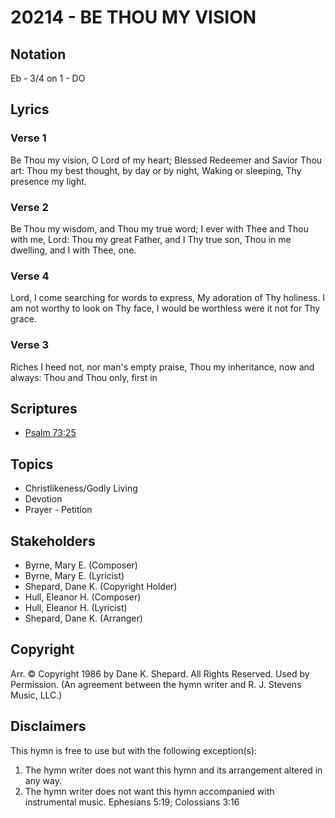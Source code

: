 # 20214 - BE THOU MY VISION

## Notation

Eb - 3/4 on 1 - DO

## Lyrics

### Verse 1

Be Thou my vision, O Lord of my heart; Blessed Redeemer and Savior Thou art: Thou my best thought, by day or by night, Waking or sleeping, Thy presence my light.

### Verse 2

Be Thou my wisdom, and Thou my true word; I ever with Thee and Thou with me, Lord: Thou my great Father, and I Thy true son, Thou in me dwelling, and I with Thee, one.

### Verse 4

Lord, I come searching for words to express, My adoration of Thy holiness. I am not worthy to look on Thy face, I would be worthless were it not for Thy grace.

### Verse 3

Riches I heed not, nor man's empty praise, Thou my inheritance, now and always: Thou and Thou only, first in 


## Scriptures

- [Psalm 73:25](https://www.biblegateway.com/passage/?search=Psalm%2073%3A25)

## Topics

- Christlikeness/Godly Living
- Devotion
- Prayer - Petition

## Stakeholders

- Byrne, Mary E. (Composer)
- Byrne, Mary E. (Lyricist)
- Shepard, Dane K. (Copyright Holder)
- Hull, Eleanor H. (Composer)
- Hull, Eleanor H. (Lyricist)
- Shepard, Dane K. (Arranger)

## Copyright

Arr. © Copyright 1986 by Dane K. Shepard. All Rights Reserved. Used by Permission.
(An agreement between the hymn writer and R. J. Stevens Music, LLC.)

## Disclaimers

This hymn is free to use but with the following exception(s):
1. The hymn writer does not want this hymn and its arrangement altered in any way.
2. The hymn writer does not want this hymn accompanied with instrumental music.
Ephesians 5:19; Colossians 3:16

